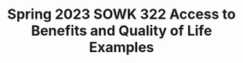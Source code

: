 ---
layout: single_embed_slide
title: "Spring 2023 SOWK 322 Access to Benefits and Quality of Life Examples"
presentation_id: zGYers
canonical_url: /presentations/zGYers/
slides:
  - slide_name: ../deck-10077-large-0.jpeg
    slide_thumbnail: ../deck-10077-thumb-0.jpeg
    slide_text: >
      <p>Spring 2023 Dr. Jacob Campbell, LICSW
      ACCESS TO SERVICES AND QUALITY OF LIFE EXAMPLES SOWK 322 Week 11 Lecture Video Photo by Joanna Kosinska on Unsplash</p>
      
  - slide_name: ../deck-10077-large-1.jpeg
    slide_thumbnail: ../deck-10077-thumb-1.jpeg
    slide_text: >
      <p>WEEK 11 COURSE ASSIGNMENTS
      Junker’s (2021) video Applying for SSI
      Read Chapter 12 Assessing Individuals and Communities
      Review the Disability Evaluation Under Social Security website
      Watch
      Discuss Areas of Assessment for Persons with Disabilities SSI Evaluation Process Quality of Life Assessment Discussion Questions Posed in Chapter 12</p>
      
  - slide_name: ../deck-10077-large-2.jpeg
    slide_thumbnail: ../deck-10077-thumb-2.jpeg
    slide_text: >
      <p>APPLYING FOR BENEFITS Connecting clients to services, supporting through the process, and completing paperwork</p>
      
  - slide_name: ../deck-10077-large-3.jpeg
    slide_thumbnail: ../deck-10077-thumb-3.jpeg
    slide_text: >
      <p>ACCESS TO SERVICES Helping Stay Connected</p>
      
  - slide_name: ../deck-10077-large-4.jpeg
    slide_thumbnail: ../deck-10077-thumb-4.jpeg
    slide_text: >
      <p>Community Options Program Entry System (COPES)</p>
      
---